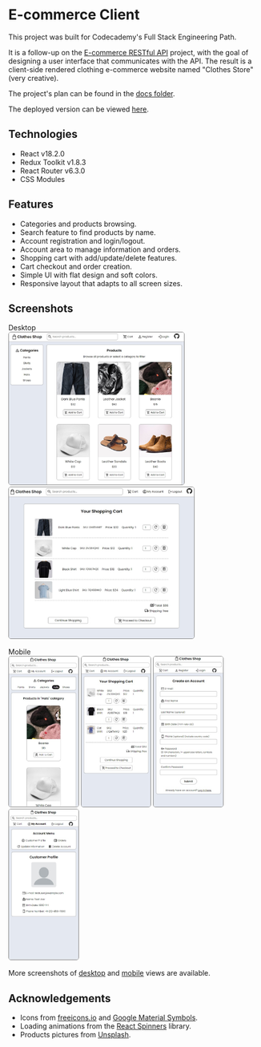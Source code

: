 # E-commerce Client

This project was built for Codecademy's Full Stack Engineering Path.

It is a follow-up on the [E-commerce RESTful API](https://github.com/Pedro-Freddi/ecommerce-api) project, with the goal of designing a user interface that communicates with the API. The result is a client-side rendered clothing e-commerce website named "Clothes Store" (very creative).

The project's plan can be found in the [docs folder](./docs).

The deployed version can be viewed [here](https://clothes-store-pdafr.netlify.app/).

## Technologies

* React v18.2.0
* Redux Toolkit v1.8.3
* React Router v6.3.0
* CSS Modules

## Features

* Categories and products browsing.
* Search feature to find products by name.
* Account registration and login/logout.
* Account area to manage information and orders.
* Shopping cart with add/update/delete features.
* Cart checkout and order creation.
* Simple UI with flat design and soft colors.
* Responsive layout that adapts to all screen sizes.

## Screenshots

Desktop <br>
<img src="./docs/screenshots/desktop/desktop-products.jpg" 
     alt="Products" 
     width="350px"
     style="border:1px solid #808080; border-radius: 5px;" />
<img src="./docs/screenshots/desktop/desktop-cart.jpg" 
     alt="Shopping Cart" 
     width="370px"
     style="border:1px solid #808080; border-radius: 5px;" />


Mobile <br>
<img src="./docs/screenshots/mobile/mobile-products.jpg" 
     alt="Products" 
     height="300px"
     style="border:1px solid #808080; border-radius: 5px;" />
<img src="./docs/screenshots/mobile/mobile-cart.jpg" 
     alt="Shopping Cart" 
     height="300px"
     style="border:1px solid #808080; border-radius: 5px;" />
<img src="./docs/screenshots/mobile/mobile-register.jpg" 
     alt="Register" 
     height="300px"
     style="border:1px solid #808080; border-radius: 5px;" />
<img src="./docs/screenshots/mobile/mobile-customer-profile.jpg" 
     alt="Account Area" 
     height="300px"
     style="border:1px solid #808080; border-radius: 5px;" />

More screenshots of [desktop](./docs/screenshots/desktop) and [mobile](./docs/screenshots/mobile) views are available.

## Acknowledgements

* Icons from [freeicons.io](https://freeicons.io/) and [Google Material Symbols](https://fonts.google.com/icons).
* Loading animations from the [React Spinners](https://www.davidhu.io/react-spinners/) library.
* Products pictures from [Unsplash](https://unsplash.com/).